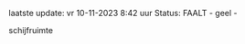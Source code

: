 laatste update: 
vr 10-11-2023  8:42   uur 
Status: FAALT - geel - 
<div class="service Y">schijfruimte</div>